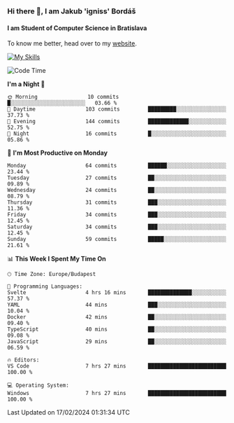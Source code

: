 ### Hi there 👋, I am Jakub 'igniss' Bordáš

#### I am Student of Computer Science in Bratislava
To know me better, head over to my [website](https://bordas.sk).

[![My Skills](https://skillicons.dev/icons?i=js,html,css,figma,svelte,java,kotlin,python,postgresql,typescript,nest,nodejs)](https://bordas.sk)


<!--START_SECTION:waka-->
![Code Time](http://img.shields.io/badge/Code%20Time-1%2C409%20hrs%203%20mins-blue)

**I'm a Night 🦉** 

```text
🌞 Morning                10 commits          █░░░░░░░░░░░░░░░░░░░░░░░░   03.66 % 
🌆 Daytime                103 commits         █████████░░░░░░░░░░░░░░░░   37.73 % 
🌃 Evening                144 commits         █████████████░░░░░░░░░░░░   52.75 % 
🌙 Night                  16 commits          █░░░░░░░░░░░░░░░░░░░░░░░░   05.86 % 
```
📅 **I'm Most Productive on Monday** 

```text
Monday                   64 commits          ██████░░░░░░░░░░░░░░░░░░░   23.44 % 
Tuesday                  27 commits          ██░░░░░░░░░░░░░░░░░░░░░░░   09.89 % 
Wednesday                24 commits          ██░░░░░░░░░░░░░░░░░░░░░░░   08.79 % 
Thursday                 31 commits          ███░░░░░░░░░░░░░░░░░░░░░░   11.36 % 
Friday                   34 commits          ███░░░░░░░░░░░░░░░░░░░░░░   12.45 % 
Saturday                 34 commits          ███░░░░░░░░░░░░░░░░░░░░░░   12.45 % 
Sunday                   59 commits          █████░░░░░░░░░░░░░░░░░░░░   21.61 % 
```


📊 **This Week I Spent My Time On** 

```text
🕑︎ Time Zone: Europe/Budapest

💬 Programming Languages: 
Svelte                   4 hrs 16 mins       ██████████████░░░░░░░░░░░   57.37 % 
YAML                     44 mins             ███░░░░░░░░░░░░░░░░░░░░░░   10.04 % 
Docker                   42 mins             ██░░░░░░░░░░░░░░░░░░░░░░░   09.40 % 
TypeScript               40 mins             ██░░░░░░░░░░░░░░░░░░░░░░░   09.08 % 
JavaScript               29 mins             ██░░░░░░░░░░░░░░░░░░░░░░░   06.59 % 

🔥 Editors: 
VS Code                  7 hrs 27 mins       █████████████████████████   100.00 % 

💻 Operating System: 
Windows                  7 hrs 27 mins       █████████████████████████   100.00 % 
```


 Last Updated on 17/02/2024 01:31:34 UTC
<!--END_SECTION:waka-->
